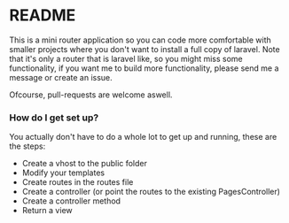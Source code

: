 # README #

This is a mini router application so you can code more comfortable with smaller projects where you don't want to install a full copy of laravel. Note that it's only a router that is laravel like, so you might miss some functionality, if you want me to build more functionality, please send me a message or create an issue.

Ofcourse, pull-requests are welcome aswell.


### How do I get set up? ###

You actually don't have to do a whole lot to get up and running, these are the steps:

* Create a vhost to the public folder
* Modify your templates
* Create routes in the routes file
* Create a controller (or point the routes to the existing PagesController)
* Create a controller method
* Return a view